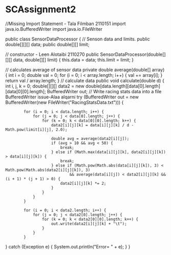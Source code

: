 # SCAssignment2

//Missing Import Statement - Tala Filmban 2110151
import java.io.BufferedWriter
import java.io.FileWriter

public class SensorDataProcessor {
// Senson data and limits.
public double[][][] data;
public double[][] limit;

// constructor - Leen Alotaibi 2110270
public SensorDataProcessor(double[][][] data, double[][] limit) {
this.data = data;
this.limit = limit;
}

// calculates average of sensor data
private double average(double[] array) {
int i = 0;
double val = 0;
for (i = 0; i < array.length; i++) {
val += array[i];
}
return val / array.length;
}
// calculate data
public void calculate(double d) {
int i, j, k = 0;
double[][][] data2 = new
double[data.length][data[0].length][data[0][0].length];
BufferedWriter out;
// Write racing stats data into a file BufferedWriter issue-Alaa alqarni
 try (BufferedWriter out = new BufferedWriter(new FileWriter("RacingStatsData.txt"))) {

            for (i = 0; i < data.length; i++) {
                for (j = 0; j < data[0].length; j++) {
                    for (k = 0; k < data[0][0].length; k++) {
                        data2[i][j][k] = data[i][j][k] / d - Math.pow(limit[i][j], 2.0);

                        double avg = average(data2[i][j]);
                        if (avg > 10 && avg < 50) {
                            break;
                        } else if (Math.max(data[i][j][k], data2[i][j][k]) > data[i][j][k]) {
                            break;
                        } else if (Math.pow(Math.abs(data[i][j][k]), 3) < Math.pow(Math.abs(data2[i][j][k]), 3)
                                && average(data[i][j]) < data2[i][j][k] && (i + 1) * (j + 1) > 0) {
                            data2[i][j][k] *= 2;
                        }
                    }
                }
            }

            for (i = 0; i < data2.length; i++) {
                for (j = 0; j < data2[0].length; j++) {
                    for (k = 0; k < data2[0][0].length; k++) {
                        out.write(data2[i][j][k] + "\t");
                    }
                }
            }

} catch (Exception e) {
System.out.println("Error= " + e);
}
}
